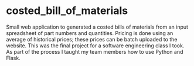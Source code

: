 # costed_bill_of_materials

Small web application to generated a costed bills of materials from an input spreadsheet of part numbers and quantities. Pricing is done using an average of historical prices; these prices can be batch uploaded to the website. This was the final project for a software engineering class I took. As part of the process I taught my team members how to use Python and Flask.
